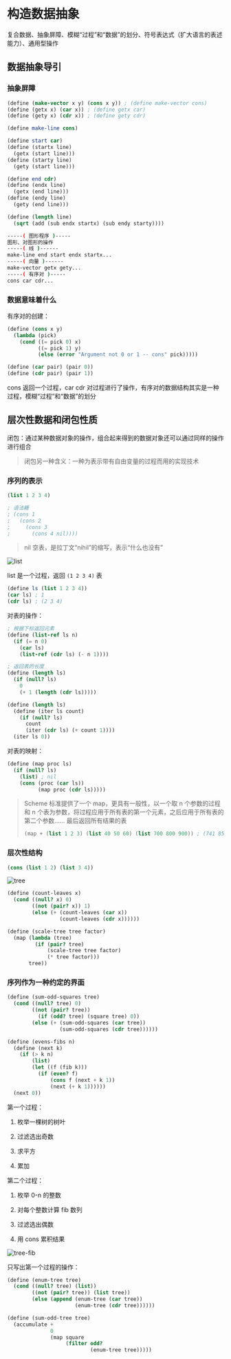 # 构造数据抽象

复合数据、抽象屏障、模糊“过程”和“数据”的划分、符号表达式（扩大语言的表述能力）、通用型操作

## 数据抽象导引

### 抽象屏障

```scheme
(define (make-vector x y) (cons x y)) ; (define make-vector cons)
(define (getx x) (car x)) ; (define getx car)
(define (gety x) (cdr x)) ; (define gety cdr)
```

```scheme
(define make-line cons)

(define start car)
(define (startx line)
  (getx (start line)))
(define (starty line)
  (gety (start line)))

(define end cdr)
(define (endx line)
  (getx (end line)))
(define (endy line)
  (gety (end line)))

(define (length line)
  (sqrt (add (sub endx startx) (sub endy starty))))
```

```bash
-----( 图形程序 )-----
图形、对图形的操作
-----( 线 )------
make-line end start endx startx...
-----( 向量 )------
make-vector getx gety...
-----( 有序对 )-----
cons car cdr...
```

### 数据意味着什么

有序对的创建：

```scheme
(define (cons x y)
  (lambda (pick)
    (cond ((= pick 0) x)
          ((= pick 1) y)
          (else (error "Argument not 0 or 1 -- cons" pick)))))

(define (car pair) (pair 0))
(define (cdr pair) (pair 1))
```

cons 返回一个过程，car cdr 对过程进行了操作，有序对的数据结构其实是一种过程，模糊“过程”和“数据”的划分

## 层次性数据和闭包性质

闭包：通过某种数据对象的操作，组合起来得到的数据对象还可以通过同样的操作进行组合

> 闭包另一种含义：一种为表示带有自由变量的过程而用的实现技术

### 序列的表示

```scheme
(list 1 2 3 4)

; 语法糖
; (cons 1
;   (cons 2
;     (cons 3
;       (cons 4 nil))))
```

> nil 空表，是拉丁文“nihil”的缩写，表示“什么也没有”

![list](./images/list.png)

list 是一个过程，返回 `(1 2 3 4)` 表

```scheme
(define ls (list 1 2 3 4))
(car ls) ; 1
(cdr ls) ; (2 3 4)
```

对表的操作：

```scheme
; 根据下标返回元素
(define (list-ref ls n)
  (if (= n 0)
    (car ls)
    (list-ref (cdr ls) (- n 1))))

; 返回表的长度
(define (length ls)
  (if (null? ls)
    0
    (+ 1 (length (cdr ls)))))

(define (length ls)
  (define (iter ls count)
    (if (null? ls)
      count
      (iter (cdr ls) (+ count 1))))
  (iter ls 0))
```

对表的映射：

```scheme
(define (map proc ls)
  (if (null? ls)
    (list) ; nil
    (cons (proc (car ls))
          (map proc (cdr ls)))))
```

> Scheme 标准提供了一个 map，更具有一般性，以一个取 n 个参数的过程和 n 个表为参数，将过程应用于所有表的第一个元素，之后应用于所有表的第二个参数…… 最后返回所有结果的表
>
> ```scheme
> (map + (list 1 2 3) (list 40 50 60) (list 700 800 900)) ; (741 852 963)
> ```

### 层次性结构

```scheme
(cons (list 1 2) (list 3 4))
```

![tree](./images/tree.png)

```scheme
(define (count-leaves x)
  (cond ((null? x) 0)
        ((not (pair? x)) 1)
        (else (+ (count-leaves (car x))
                 (count-leaves (cdr x))))))

(define (scale-tree tree factor)
  (map (lambda (tree)
         (if (pair? tree)
             (scale-tree tree factor)
             (* tree factor)))
       tree))
```

### 序列作为一种约定的界面

```scheme
(define (sum-odd-squares tree)
  (cond ((null? tree) 0)
        ((not (pair? tree))
          (if (odd? tree) (square tree) 0))
        (else (+ (sum-odd-squares (car tree))
                 (sum-odd-squares (cdr tree))))))

(define (evens-fibs n)
  (define (next k)
    (if (> k n)
        (list)
        (let ((f (fib k)))
          (if (even? f)
              (cons f (next + k 1))
              (next (+ k 1))))))
  (next 0))
```

第一个过程：

1. 枚举一棵树的树叶

2. 过滤选出奇数

3. 求平方

4. 累加

第二个过程：

1. 枚举 0-n 的整数

2. 对每个整数计算 fib 数列

3. 过滤选出偶数

4. 用 cons 累积结果

![tree-fib](./images/tree-fib.png)

只写出第一个过程的操作：

```scheme
(define (enum-tree tree)
  (cond ((null? tree) (list))
        ((not (pair? tree)) (list tree))
        (else (append (enum-tree (car tree))
                      (enum-tree (cdr tree))))))

(define (sum-odd-tree tree)
  (accumulate +
              0
              (map square
                   (filter odd?
                           (enum-tree tree)))))
```
